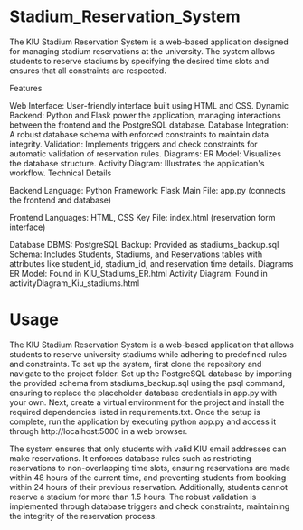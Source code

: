 # Stadium_Reservation_System
The KIU Stadium Reservation System is a web-based application designed for managing stadium reservations at the university. The system allows students to reserve stadiums by specifying the desired time slots and ensures that all constraints are respected.

Features

Web Interface: User-friendly interface built using HTML and CSS.
Dynamic Backend: Python and Flask power the application, managing interactions between the frontend and the PostgreSQL database.
Database Integration: A robust database schema with enforced constraints to maintain data integrity.
Validation: Implements triggers and check constraints for automatic validation of reservation rules.
Diagrams:
ER Model: Visualizes the database structure.
Activity Diagram: Illustrates the application's workflow.
Technical Details

Backend
Language: Python
Framework: Flask
Main File: app.py (connects the frontend and database)

Frontend
Languages: HTML, CSS
Key File: index.html (reservation form interface)

Database
DBMS: PostgreSQL
Backup: Provided as stadiums_backup.sql
Schema: Includes Students, Stadiums, and Reservations tables with attributes like student_id, stadium_id, and reservation time details.
Diagrams
ER Model: Found in KIU_Stadiums_ER.html​
Activity Diagram: Found in activityDiagram_Kiu_stadiums.html​

# Usage

The KIU Stadium Reservation System is a web-based application that allows students to reserve university stadiums while adhering to predefined rules and constraints. To set up the system, first clone the repository and navigate to the project folder. Set up the PostgreSQL database by importing the provided schema from stadiums_backup.sql using the psql command, ensuring to replace the placeholder database credentials in app.py with your own. Next, create a virtual environment for the project and install the required dependencies listed in requirements.txt. Once the setup is complete, run the application by executing python app.py and access it through http://localhost:5000 in a web browser.

The system ensures that only students with valid KIU email addresses can make reservations. It enforces database rules such as restricting reservations to non-overlapping time slots, ensuring reservations are made within 48 hours of the current time, and preventing students from booking within 24 hours of their previous reservation. Additionally, students cannot reserve a stadium for more than 1.5 hours. The robust validation is implemented through database triggers and check constraints, maintaining the integrity of the reservation process.
